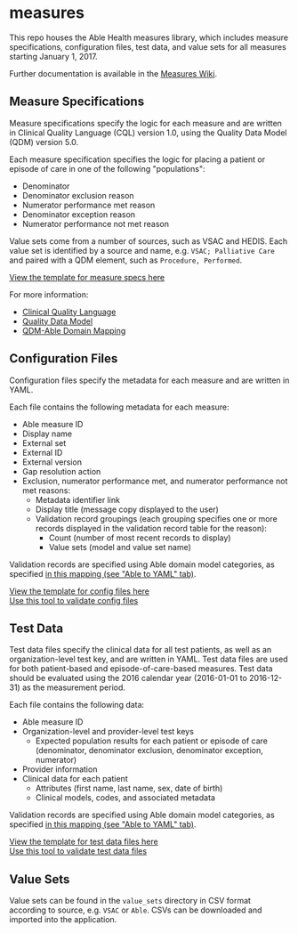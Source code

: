 # measures
This repo houses the Able Health measures library, which includes measure specifications, configuration files, test data, and value sets for all measures starting January 1, 2017.

Further documentation is available in the [Measures Wiki](https://github.com/AbleHealth/measures/wiki).

## Measure Specifications
Measure specifications specify the logic for each measure and are written in Clinical Quality Language (CQL) version 1.0, using the Quality Data Model (QDM) version 5.0.

Each measure specification specifies the logic for placing a patient or episode of care in one of the following "populations":

* Denominator
* Denominator exclusion reason
* Numerator performance met reason
* Denominator exception reason
* Numerator performance not met reason

Value sets come from a number of sources, such as VSAC and HEDIS. Each value set is identified by a source and name, e.g. `VSAC; Palliative Care` and paired with a QDM element, such as `Procedure, Performed`.

[View the template for measure specs here](https://github.com/AbleHealth/measures/blob/master/templates/spec_template.cql)

For more information:

* [Clinical Quality Language](https://ecqi.healthit.gov/cql)
* [Quality Data Model](https://ecqi.healthit.gov/qdm)
* [QDM-Able Domain Mapping](https://docs.google.com/a/ablehealth.com/spreadsheets/d/1rqgov-26ChvKZEIPy1i1L1TxlQ9T8vduY0-EZccpx_s/edit?usp=sharing)

## Configuration Files
Configuration files specify the metadata for each measure and are written in YAML.

Each file contains the following metadata for each measure:

* Able measure ID
* Display name
* External set
* External ID
* External version
* Gap resolution action
* Exclusion, numerator performance met, and numerator performance not met reasons:
    * Metadata identifier link
    * Display title (message copy displayed to the user)
    * Validation record groupings (each grouping specifies one or more records displayed in the validation record table for the reason):
        * Count (number of most recent records to display)
        * Value sets (model and value set name)

Validation records are specified using Able domain model categories, as specified [in this mapping (see "Able to YAML" tab)](https://docs.google.com/a/ablehealth.com/spreadsheets/d/1rqgov-26ChvKZEIPy1i1L1TxlQ9T8vduY0-EZccpx_s/edit?usp=sharing).

[View the template for config files here](https://github.com/AbleHealth/measures/blob/master/templates/measure_metadata.yml)  
[Use this tool to validate config files](https://acceptance.ablehealth.com/able_admin/measure_config_format_validations/new)

## Test Data
Test data files specify the clinical data for all test patients, as well as an organization-level test key, and are written in YAML. Test data files are used for both patient-based and episode-of-care-based measures. Test data should be evaluated using the 2016 calendar year (2016-01-01 to 2016-12-31) as the measurement period.

Each file contains the following data:

* Able measure ID
* Organization-level and provider-level test keys
    * Expected population results for each patient or episode of care (denominator, denominator exclusion, denominator exception, numerator)
* Provider information
* Clinical data for each patient
    * Attributes (first name, last name, sex, date of birth)
    * Clinical models, codes, and associated metadata
    
Validation records are specified using Able domain model categories, as specified [in this mapping (see "Able to YAML" tab)](https://docs.google.com/a/ablehealth.com/spreadsheets/d/1rqgov-26ChvKZEIPy1i1L1TxlQ9T8vduY0-EZccpx_s/edit?usp=sharing).

[View the template for test data files here](https://github.com/AbleHealth/measures/blob/master/templates/test_data_with_key.yml)  
[Use this tool to validate test data files](https://acceptance.ablehealth.com/able_admin/measure_test_set_format_validations/new)

## Value Sets
Value sets can be found in the `value_sets` directory in CSV format according to source, e.g. `VSAC` or `Able`. CSVs can be downloaded and imported into the application.

